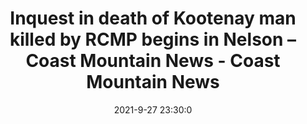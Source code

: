 ---
"title": "Inquest in death of Kootenay man killed by RCMP begins in Nelson – Coast Mountain News - Coast Mountain News"
"date": "2021-9-27 23:30:0"
"feed_name": "GOOGLENEWSCONSTRUCTION"
"feed_website": "https://news.google.com/search?q=construction%2Bincident&hl=en-US&gl=US&ceid=US:en"
"feed_rss": "https://news.google.com/rss/search?q=construction%2Bincident&hl=en-US&gl=US&ceid=US:en"
"link": "https://www.coastmountainnews.com/news/inquest-in-death-of-kootenay-man-killed-by-rcmp-begins-in-nelson/"
"file": "_posts/2021-1-1-b7e6782f78dd2455c0774a579476cbe76b8599e0.md"
"accident": "0"
"drilling": "0"
"dead": "0"
"injured": "0"
"where": "unknown site"
"place": "unknown place"
---